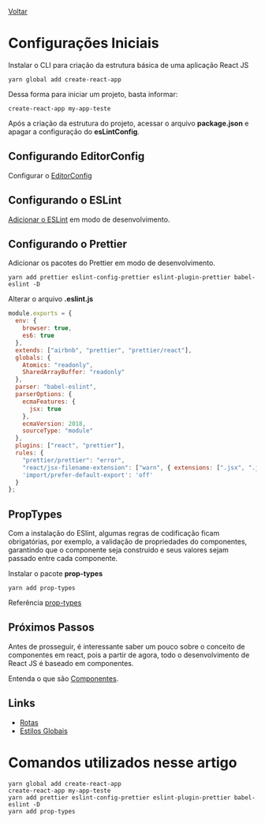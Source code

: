 [Voltar](/Readme.md)

# Configurações Iniciais

Instalar o CLI para criação da estrutura básica de uma aplicação React JS
```
yarn global add create-react-app
```

Dessa forma para iniciar um projeto, basta informar:

```
create-react-app my-app-teste
```

Após a criação da estrutura do projeto, acessar o arquivo **package.json** e apagar a configuração do **esLintConfig**.

## Configurando EditorConfig

Configurar o [EditorConfig](/src/editorConfig.md)

## Configurando o ESLint

[Adicionar o ESLint](/src/eslint.md) em modo de desenvolvimento.

## Configurando o Prettier

Adicionar os pacotes do Prettier em modo de desenvolvimento.

```
yarn add prettier eslint-config-prettier eslint-plugin-prettier babel-eslint -D
```

Alterar o arquivo **.eslint.js**
```js
module.exports = {
  env: {
    browser: true,
    es6: true
  },
  extends: ["airbnb", "prettier", "prettier/react"],
  globals: {
    Atomics: "readonly",
    SharedArrayBuffer: "readonly"
  },
  parser: "babel-eslint",
  parserOptions: {
    ecmaFeatures: {
      jsx: true
    },
    ecmaVersion: 2018,
    sourceType: "module"
  },
  plugins: ["react", "prettier"],
  rules: {
    "prettier/prettier": "error",
    "react/jsx-filename-extension": ["warn", { extensions: [".jsx", ".js"] }],
    'import/prefer-default-export': 'off'
  }
};
```

## PropTypes

Com a instalação do ESlint, algumas regras de codificação ficam obrigatórias, por exemplo, a validação de propriedades do componentes, garantindo que o componente seja construido e seus valores sejam passado entre cada componente.

Instalar o pacote **prop-types**

```
yarn add prop-types
```

Referência [prop-types](https://www.npmjs.com/package/prop-types)

## Próximos Passos

Antes de prosseguir, é interessante saber um pouco sobre o conceito de componentes em react, pois a partir de agora, todo o desenvolvimento de React JS é baseado em componentes.

Entenda o que são [Componentes](/src/components.md).

## Links 

- [Rotas](/src/web/routes.md)
- [Estilos Globais](/src/web/globalStyles.md)

# Comandos utilizados nesse artigo

```
yarn global add create-react-app
create-react-app my-app-teste
yarn add prettier eslint-config-prettier eslint-plugin-prettier babel-eslint -D
yarn add prop-types
```
